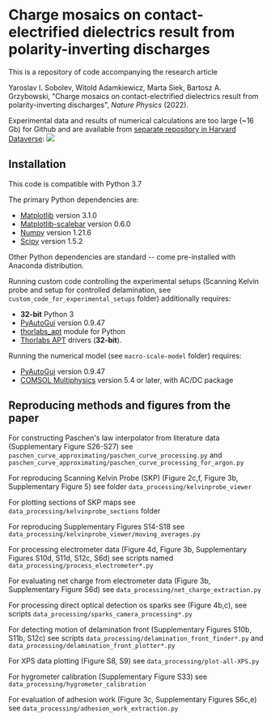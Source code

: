 #  Charge mosaics on contact-electrified dielectrics result from polarity-inverting discharges

This is a repository of code accompanying the research article 

Yaroslav I. Sobolev, Witold Adamkiewicz, Marta Siek, Bartosz A. Grzybowski,
"Charge mosaics on contact-electrified dielectrics result from polarity-inverting discharges", *Nature Physics* (2022).

<!---
Bibtech code for citing the paper:

```
@article{2022chargepatterns,
  title={Charge mosaics on contact-electrified dielectrics result from polarity-inverting discharges},
  author={Sobolev, Yaroslav I and Adamkiewicz, Witold and Siek, Marta and Grzybowski, Bartosz A},
  journal  = "Nature Physics",
  volume   =  XX,
  number   =  XX,
  pages    = XX,
  month    =  XX,
  year     =  2022
}
```
-->

Experimental data and results of numerical calculations are too large (~16 Gb) for Github and 
are available from [separate repository in Harvard Dataverse](https://doi.org/10.7910/DVN/ZOFDKM):
[![](<https://img.shields.io/badge/Dataverse DOI-10.7910/DVN/ZOFDKM-orange>)](https://www.doi.org/10.7910/DVN/ZOFDKM)

## Installation

This code is compatible with Python 3.7

The primary Python dependencies are:

* [Matplotlib](https://matplotlib.org/) version 3.1.0
* [Matplotlib-scalebar](https://pypi.org/project/matplotlib-scalebar/) version 0.6.0
* [Numpy](https://numpy.org/) version 1.21.6
* [Scipy](https://scipy.org/) version 1.5.2

Other Python dependencies are standard -- come pre-installed with Anaconda distribution.

Running custom code controlling the experimental setups (Scanning Kelvin probe and setup for controlled delamination,
see `custom_code_for_experimental_setups` folder)
additionally requires:
* **32-bit** Python 3 
* [PyAutoGui](https://pyautogui.readthedocs.io/en/latest/) version 0.9.47
* [thorlabs_apt](https://pypi.org/project/thorlabs-apt/) module for Python
* [Thorlabs APT](https://www.thorlabs.com/newgrouppage9.cfm?objectgroup_id=9019) drivers (**32-bit**).

Running the numerical model (see `macro-scale-model` folder) requires:
* [PyAutoGui](https://pyautogui.readthedocs.io/en/latest/) version 0.9.47
* [COMSOL Multiphysics](https://www.comsol.com/) version 5.4 or later, with AC/DC package

## Reproducing methods and figures from the paper

For constructing Paschen's law interpolator from literature data 
(Supplementary Figure S26-S27)
see `paschen_curve_approximating/paschen_curve_processing.py`
and `paschen_curve_approximating/paschen_curve_processing_for_argon.py`

For reproducing Scanning Kelvin Probe (SKP) (Figure 2c,f, Figure 3b, 
Supplementary Figure 5) see 
folder `data_processing/kelvinprobe_viewer`

For plotting sections of SKP maps see `data_processing/kelvinprobe_sections` folder

For reproducing Supplementary Figures S14-S18 
see `data_processing/kelvinprobe_viewer/moving_averages.py`

For processing electrometer data (Figure 4d, Figure 3b, Supplementary Figures S10d, S11d, S12c, S6d) see 
scripts named `data_processing/process_electrometer*.py`

For evaluating net charge from electrometer data (Figure 3b, Supplementary Figure S6d) 
see `data_processing/net_charge_extraction.py`

For processing direct optical detection os sparks see (Figure 4b,c), see 
scripts `data_processing/sparks_camera_processing*.py `

For detecting motion of delamination front (Supplementary Figures S10b, S11b, S12c) see scripts
`data_processing/delamination_front_finder*.py` and `data_processing/delamination_front_plotter*.py`

For XPS data plotting (Figure S8, S9) see `data_processing/plot-all-XPS.py`

For hygrometer calibration (Supplementary Figure S33)
see `data_processing/hygrometer_calibration`

For evaluation of adhesion work (Figure 3c, Supplementary Figures S6c,e)
see `data_processing/adhesion_work_extraction.py`